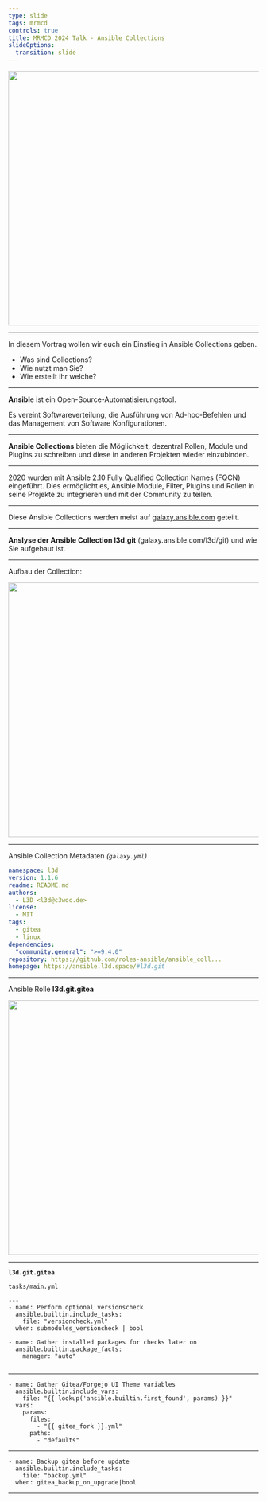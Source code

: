 ```yaml
---
type: slide
tags: mrmcd
controls: true
title: MRMCD 2024 Talk - Ansible Collections
slideOptions:
  transition: slide
---
```


<style>
  pre code {
    width: 100%;
  }
  .reveal pre {
    width: 100%;
  }
</style>

<img width="512px" style="border: none; background: rgba(0,0,0,0); box-shadow: none;" src="https://md.entropia.de/uploads/41128c4c-029d-49d6-b821-bc8ef1b3dce0.svg" />


---

In diesem Vortrag wollen wir euch ein Einstieg in Ansible Collections geben.
+ Was sind Collections?
+ Wie nutzt man Sie?
+ Wie erstellt ihr welche?

---

**Ansibl**e ist ein Open-Source-Automatisierungstool.

Es vereint Softwareverteilung, die Ausführung von Ad-hoc-Befehlen und das Management von Software Konfigurationen.

----

**Ansible Collections** bieten die Möglichkeit, dezentral Rollen, Module und Plugins zu schreiben und diese in anderen Projekten wieder einzubinden.

----

2020 wurden mit Ansible 2.10 Fully Qualified Collection Names (FQCN) eingeführt.
Dies ermöglicht es, Ansible Module, Filter, Plugins und Rollen in seine Projekte zu integrieren und mit der Community zu teilen.

----

Diese Ansible Collections werden meist auf [galaxy.ansible.com](https://galaxy.ansible.com) geteilt.

---

**Anslyse der Ansible Collection
l3d.git** (galaxy.ansible.com/l3d/git)
und wie Sie aufgebaut ist.

---

Aufbau der Collection: 


<img width="512px" style="border: none; background: rgba(0,0,0,0); box-shadow: none;" src="https://md.entropia.de/uploads/d3708399-b617-4405-9d6a-d4abe9fbd1b8.svg" />

----

Ansible Collection Metadaten *(``galaxy.yml``)*

```yml
namespace: l3d 
version: 1.1.6 
readme: README.md 
authors:
  - L3D <l3d@c3woc.de> 
license:
  - MIT 
tags:
  - gitea
  - linux 
dependencies: 
  "community.general": ">=9.4.0"
repository: https://github.com/roles-ansible/ansible_coll... 
homepage: https://ansible.l3d.space/#l3d.git
```


---

Ansible Rolle **l3d.git.gitea**

<img width="512px" style="border: none; background: rgba(0,0,0,0); box-shadow: none;" src="https://md.entropia.de/uploads/b1822541-e76b-485f-b1a7-bd43c913e577.svg" />



----

**``l3d.git.gitea``**

``tasks/main.yml``

```yml=1
---
- name: Perform optional versionscheck
  ansible.builtin.include_tasks:
    file: "versioncheck.yml"
  when: submodules_versioncheck | bool

- name: Gather installed packages for checks later on
  ansible.builtin.package_facts:
    manager: "auto"
    
```


----



```yml=
- name: Gather Gitea/Forgejo UI Theme variables
  ansible.builtin.include_vars:
    file: "{{ lookup('ansible.builtin.first_found', params) }}"
  vars:
    params:
      files:
        - "{{ gitea_fork }}.yml"
      paths:
        - "defaults"
```

----

``` yml=40
- name: Backup gitea before update
  ansible.builtin.include_tasks:
    file: "backup.yml"
  when: gitea_backup_on_upgrade|bool
```

----

